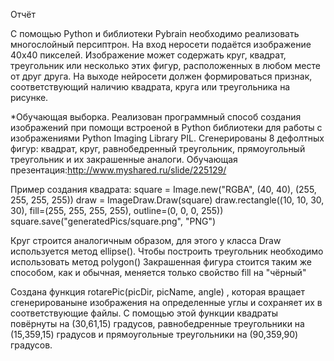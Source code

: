 Отчёт

С помощью Python и библиотеки Pybrain необходимо реализовать многослойный персиптрон.
На вход неросети подаётся изображение 40x40 пикселей. Изображение может содержать круг, квадрат, треугольник или несколько этих фигур, расположенных в любом месте от друг друга.
На выходе нейросети должен формироваться признак, соответствующий наличию квадрата, круга или треугольника на рисунке.

*Обучающая выборка.
Реализован программный способ создания изображений при помощи встроеной в Python библиотеки для работы с изображениями  Python Imaging Library PIL.
Сгенерированы 8 дефолтных фигур: квадрат, круг, равнобедренный треугольник, прямоугольный треугольник и их закрашенные аналоги.
Обучающая презентация:http://www.myshared.ru/slide/225129/

Пример создания квадрата:
square = Image.new("RGBA", (40, 40), (255, 255, 255, 255))
    draw = ImageDraw.Draw(square)
    draw.rectangle((10, 10, 30, 30), fill=(255, 255, 255, 255), outline=(0, 0, 0, 255))
    square.save("generatedPics/square.png", "PNG")

Круг строится аналогичным образом, для этого у класса Draw используется метод ellipse(). Чтобы построить треугольник необходимо использовать метод polygon()
Закрашенная фигура стоится таким же способом, как и обычная, меняется только свойство fill на "чёрный"

Создана функция rotarePic(picDir, picName, angle) , которая вращает сгенерированыне изображения на определенные углы и сохраняет их в соответствующие файлы. С помощью этой функции квадраты повёрнуты на (30,61,15) градусов, равнобедренные треугольники на (15,359,15) градусов и прямоугольные треугольники на (90,359,90) градусов.






